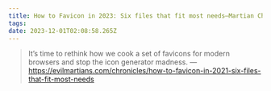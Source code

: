 ```yaml
---
title: How to Favicon in 2023: Six files that fit most needs—Martian Chronicles, Evil Martians’ team blog
tags:
date: 2023-12-01T02:08:58.265Z
---
```

> It’s time to rethink how we cook a set of favicons for modern browsers and stop the icon generator madness. — https://evilmartians.com/chronicles/how-to-favicon-in-2021-six-files-that-fit-most-needs
